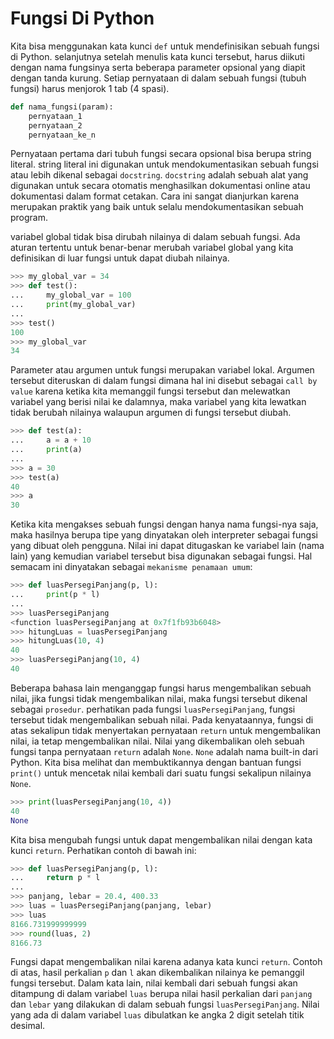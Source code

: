 # Fungsi Di Python

Kita bisa menggunakan kata kunci `def` untuk mendefinisikan sebuah fungsi di Python. selanjutnya setelah menulis kata kunci tersebut, harus diikuti dengan nama fungsinya serta beberapa parameter opsional yang diapit dengan tanda kurung. Setiap pernyataan di dalam sebuah fungsi (tubuh fungsi) harus menjorok 1 tab (4 spasi).

```Python
def nama_fungsi(param):
    pernyataan_1
    pernyataan_2
    pernyataan_ke_n
```

Pernyataan pertama dari tubuh fungsi secara opsional bisa berupa string literal. string literal ini digunakan untuk mendokumentasikan sebuah fungsi atau lebih dikenal sebagai `docstring`. `docstring` adalah sebuah alat yang digunakan untuk secara otomatis menghasilkan dokumentasi online atau dokumentasi dalam format cetakan. Cara ini sangat dianjurkan karena merupakan praktik yang baik untuk selalu mendokumentasikan sebuah program.

variabel global tidak bisa dirubah nilainya di dalam sebuah fungsi. Ada aturan tertentu untuk benar-benar merubah variabel global yang kita definisikan di luar fungsi untuk dapat diubah nilainya.

```Python
>>> my_global_var = 34
>>> def test():
...     my_global_var = 100
...     print(my_global_var)
... 
>>> test()
100
>>> my_global_var
34
```

Parameter atau argumen untuk fungsi merupakan variabel lokal. Argumen tersebut diteruskan di dalam fungsi dimana hal ini disebut sebagai `call by value` karena ketika kita memanggil fungsi tersebut dan melewatkan variabel yang berisi nilai ke dalamnya, maka variabel yang kita lewatkan tidak berubah nilainya walaupun argumen di fungsi tersebut diubah.

```Python
>>> def test(a):
...     a = a + 10
...     print(a)
... 
>>> a = 30
>>> test(a)
40
>>> a
30
```

Ketika kita mengakses sebuah fungsi dengan hanya nama fungsi-nya saja, maka hasilnya berupa tipe yang dinyatakan oleh interpreter sebagai fungsi yang dibuat oleh pengguna. Nilai ini dapat ditugaskan ke variabel lain (nama lain) yang kemudian variabel tersebut bisa digunakan sebagai fungsi. Hal semacam ini dinyatakan sebagai `mekanisme penamaan umum`:

```Python
>>> def luasPersegiPanjang(p, l):
...     print(p * l)
... 
>>> luasPersegiPanjang
<function luasPersegiPanjang at 0x7f1fb93b6048>
>>> hitungLuas = luasPersegiPanjang
>>> hitungLuas(10, 4)
40
>>> luasPersegiPanjang(10, 4)
40
```

Beberapa bahasa lain menganggap fungsi harus mengembalikan sebuah nilai, jika fungsi tidak mengembalikan nilai, maka fungsi tersebut dikenal sebagai `prosedur`. perhatikan pada fungsi `luasPersegiPanjang`, fungsi tersebut tidak mengembalikan sebuah nilai. Pada kenyataannya, fungsi di atas sekalipun tidak menyertakan pernyataan `return` untuk mengembalikan nilai, ia tetap mengembalikan nilai. Nilai yang dikembalikan oleh sebuah fungsi tanpa pernyataan `return` adalah `None`. `None` adalah nama built-in dari Python. Kita bisa melihat dan membuktikannya dengan bantuan fungsi `print()` untuk mencetak nilai kembali dari suatu fungsi sekalipun nilainya `None`.

```Python
>>> print(luasPersegiPanjang(10, 4))
40
None
```

Kita bisa mengubah fungsi untuk dapat mengembalikan nilai dengan kata kunci `return`. Perhatikan contoh di bawah ini:

```Python
>>> def luasPersegiPanjang(p, l):
...     return p * l
... 
>>> panjang, lebar = 20.4, 400.33
>>> luas = luasPersegiPanjang(panjang, lebar)
>>> luas
8166.731999999999
>>> round(luas, 2)
8166.73
```

Fungsi dapat mengembalikan nilai karena adanya kata kunci `return`. Contoh di atas, hasil perkalian `p` dan `l` akan dikembalikan nilainya ke pemanggil fungsi tersebut. Dalam kata lain, nilai kembali dari sebuah fungsi akan ditampung di dalam variabel `luas` berupa nilai hasil perkalian dari `panjang` dan `lebar` yang dilakukan di dalam sebuah fungsi `luasPersegiPanjang`. Nilai yang ada di dalam variabel `luas` dibulatkan ke angka 2 digit setelah titik desimal.





